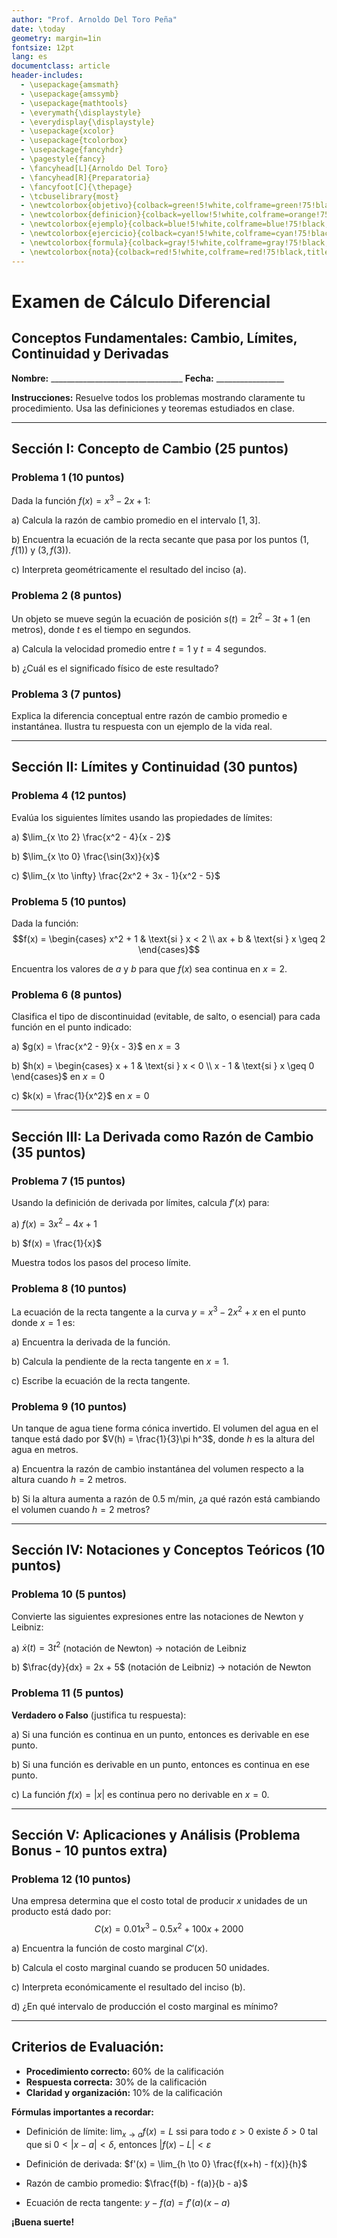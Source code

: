```yaml
---
author: "Prof. Arnoldo Del Toro Peña"
date: \today
geometry: margin=1in
fontsize: 12pt
lang: es
documentclass: article
header-includes:
  - \usepackage{amsmath}
  - \usepackage{amssymb}
  - \usepackage{mathtools}
  - \everymath{\displaystyle}
  - \everydisplay{\displaystyle}
  - \usepackage{xcolor}
  - \usepackage{tcolorbox}
  - \usepackage{fancyhdr}
  - \pagestyle{fancy}
  - \fancyhead[L]{Arnoldo Del Toro}
  - \fancyhead[R]{Preparatoria}
  - \fancyfoot[C]{\thepage}
  - \tcbuselibrary{most}
  - \newtcolorbox{objetivo}{colback=green!5!white,colframe=green!75!black,title=OBJETIVO}
  - \newtcolorbox{definicion}{colback=yellow!5!white,colframe=orange!75!black,title=DEFINICIÓN}
  - \newtcolorbox{ejemplo}{colback=blue!5!white,colframe=blue!75!black,title=EJEMPLO}
  - \newtcolorbox{ejercicio}{colback=cyan!5!white,colframe=cyan!75!black,title=EJERCICIO}
  - \newtcolorbox{formula}{colback=gray!5!white,colframe=gray!75!black,title=FÓRMULA}
  - \newtcolorbox{nota}{colback=red!5!white,colframe=red!75!black,title=NOTA IMPORTANTE}
---
```

# Examen de Cálculo Diferencial
## Conceptos Fundamentales: Cambio, Límites, Continuidad y Derivadas

**Nombre:** _________________________________ **Fecha:** _________________

**Instrucciones:** Resuelve todos los problemas mostrando claramente tu procedimiento. Usa las definiciones y teoremas estudiados en clase.

---

## **Sección I: Concepto de Cambio (25 puntos)**

### Problema 1 (10 puntos)
Dada la función $f(x) = x^3 - 2x + 1$:

a) Calcula la razón de cambio promedio en el intervalo $[1, 3]$.

b) Encuentra la ecuación de la recta secante que pasa por los puntos $(1, f(1))$ y $(3, f(3))$.

c) Interpreta geométricamente el resultado del inciso (a).

### Problema 2 (8 puntos)
Un objeto se mueve según la ecuación de posición $s(t) = 2t^2 - 3t + 1$ (en metros), donde $t$ es el tiempo en segundos.

a) Calcula la velocidad promedio entre $t = 1$ y $t = 4$ segundos.

b) ¿Cuál es el significado físico de este resultado?

### Problema 3 (7 puntos)
Explica la diferencia conceptual entre razón de cambio promedio e instantánea. Ilustra tu respuesta con un ejemplo de la vida real.

---

## **Sección II: Límites y Continuidad (30 puntos)**

### Problema 4 (12 puntos)
Evalúa los siguientes límites usando las propiedades de límites:

a) $\lim_{x \to 2} \frac{x^2 - 4}{x - 2}$

b) $\lim_{x \to 0} \frac{\sin(3x)}{x}$

c) $\lim_{x \to \infty} \frac{2x^2 + 3x - 1}{x^2 - 5}$

### Problema 5 (10 puntos)
Dada la función:
$$f(x) = \begin{cases} 
x^2 + 1 & \text{si } x < 2 \\
ax + b & \text{si } x \geq 2 
\end{cases}$$

Encuentra los valores de $a$ y $b$ para que $f(x)$ sea continua en $x = 2$.

### Problema 6 (8 puntos)
Clasifica el tipo de discontinuidad (evitable, de salto, o esencial) para cada función en el punto indicado:

a) $g(x) = \frac{x^2 - 9}{x - 3}$ en $x = 3$

b) $h(x) = \begin{cases} x + 1 & \text{si } x < 0 \\ x - 1 & \text{si } x \geq 0 \end{cases}$ en $x = 0$

c) $k(x) = \frac{1}{x^2}$ en $x = 0$

---

## **Sección III: La Derivada como Razón de Cambio (35 puntos)**

### Problema 7 (15 puntos)
Usando la definición de derivada por límites, calcula $f'(x)$ para:

a) $f(x) = 3x^2 - 4x + 1$

b) $f(x) = \frac{1}{x}$

Muestra todos los pasos del proceso límite.

### Problema 8 (10 puntos)
La ecuación de la recta tangente a la curva $y = x^3 - 2x^2 + x$ en el punto donde $x = 1$ es:

a) Encuentra la derivada de la función.

b) Calcula la pendiente de la recta tangente en $x = 1$.

c) Escribe la ecuación de la recta tangente.

### Problema 9 (10 puntos)
Un tanque de agua tiene forma cónica invertido. El volumen del agua en el tanque está dado por $V(h) = \frac{1}{3}\pi h^3$, donde $h$ es la altura del agua en metros.

a) Encuentra la razón de cambio instantánea del volumen respecto a la altura cuando $h = 2$ metros.

b) Si la altura aumenta a razón de $0.5$ m/min, ¿a qué razón está cambiando el volumen cuando $h = 2$ metros?

---

## **Sección IV: Notaciones y Conceptos Teóricos (10 puntos)**

### Problema 10 (5 puntos)
Convierte las siguientes expresiones entre las notaciones de Newton y Leibniz:

a) $\dot{x}(t) = 3t^2$ (notación de Newton) → notación de Leibniz

b) $\frac{dy}{dx} = 2x + 5$ (notación de Leibniz) → notación de Newton

### Problema 11 (5 puntos)
**Verdadero o Falso** (justifica tu respuesta):

a) Si una función es continua en un punto, entonces es derivable en ese punto.

b) Si una función es derivable en un punto, entonces es continua en ese punto.

c) La función $f(x) = |x|$ es continua pero no derivable en $x = 0$.

---

## **Sección V: Aplicaciones y Análisis (Problema Bonus - 10 puntos extra)**

### Problema 12 (10 puntos)
Una empresa determina que el costo total de producir $x$ unidades de un producto está dado por:
$$C(x) = 0.01x^3 - 0.5x^2 + 100x + 2000$$

a) Encuentra la función de costo marginal $C'(x)$.

b) Calcula el costo marginal cuando se producen 50 unidades.

c) Interpreta económicamente el resultado del inciso (b).

d) ¿En qué intervalo de producción el costo marginal es mínimo?

---

## **Criterios de Evaluación:**

- **Procedimiento correcto:** 60% de la calificación
- **Respuesta correcta:** 30% de la calificación  
- **Claridad y organización:** 10% de la calificación

**Fórmulas importantes a recordar:**

- Definición de límite: $\lim_{x \to a} f(x) = L$ ssi para todo $\varepsilon > 0$ existe $\delta > 0$ tal que si $0 < |x - a| < \delta$, entonces $|f(x) - L| < \varepsilon$

- Definición de derivada: $f'(x) = \lim_{h \to 0} \frac{f(x+h) - f(x)}{h}$

- Razón de cambio promedio: $\frac{f(b) - f(a)}{b - a}$

- Ecuación de recta tangente: $y - f(a) = f'(a)(x - a)$

**¡Buena suerte!**